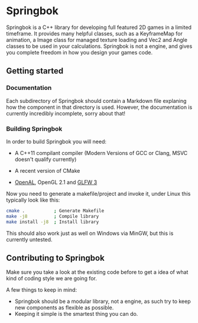 # Springbok

Springbok is a C++ library for developing full featured 2D games in a limited timeframe. It provides many helpful classes, such as a KeyframeMap for animation, a Image class for managed texture loading and Vec2 and Angle classes to be used in your calculations. Springbok is not a engine, and gives you complete freedom in how you design your games code.

## Getting started

### Documentation

Each subdirectory of Springbok should contain a Markdown file explaning how the component in that directory is used. However, the documentation is currently incredibly incomplete, sorry about that!

### Building Springbok
In order to build Springbok you will need:

- A C++11 compilant compiler (Modern Versions of GCC or Clang, MSVC doesn't qualify  currently)
- A recent version of CMake
- [OpenAL][1], OpenGL 2.1 and [GLFW 3][2]

  [1]: https://github.com/kcat/openal-soft
  [2]: http://www.glfw.org/

Now you need to generate a makefile/project and invoke it, under Linux this typically look like this:

```bash
cmake .           ; Generate Makefile
make -j8          ; Compile library
make install -j8  ; Install library
```

This should also work just as well on Windows via MinGW, but this is currently untested.

## Contributing to Springbok

Make sure you take a look at the existing code before to get a idea of what kind of coding style we are going for.

A few things to keep in mind:

- Springbok should be a modular library, not a engine, as such try to keep new components as flexible as possible.
- Keeping it simple is the smartest thing you can do.
